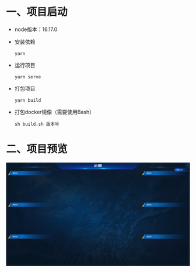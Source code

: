 # 一、项目启动

- node版本：16.17.0

- 安装依赖

  ```
  yarn
  ```

- 运行项目

  ```
  yarn serve
  ```

- 打包项目

  ```
  yarn build
  ```

- 打包docker镜像（需要使用Bash）

  ```
  sh build.sh 版本号
  ```

# 二、项目预览

![](https://github.com/Akun97/vue-big-screen-template/blob/master/README/index.png)